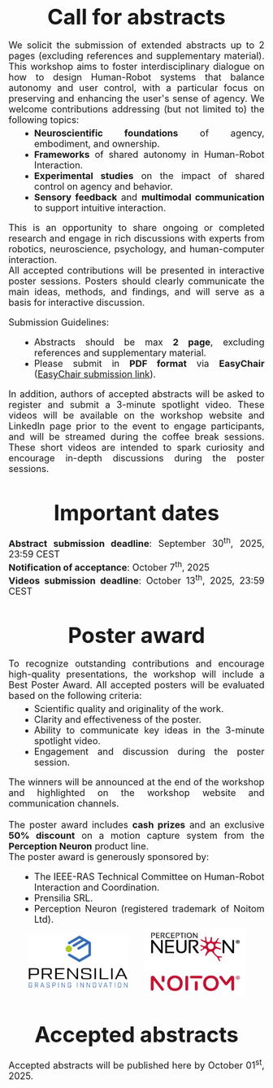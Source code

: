 <h1 id="call for abstracts" style="text-align: center; margin-top: 50px; margin-bottom: 20px; font-size: 42px; font-weight: bold">Call for abstracts</h1>
<div style="text-align: justify; font-size: 18px;">
We solicit the submission of extended abstracts up to 2 pages (excluding references and supplementary material). This workshop aims to foster interdisciplinary dialogue on how to design Human-Robot systems that balance autonomy and user control, with a particular focus on preserving and enhancing the user's sense of agency. 
We welcome contributions addressing (but not limited to) the following topics: <br> 

<ul style="margin-top: 5px; margin-left: 20px; margin-bottom: 5px; list-style-type: disc;">
    <li> <span style="font-weight: bold"> Neuroscientific foundations</span> of agency, embodiment, and ownership.</li>
    <li> <span style="font-weight: bold"> Frameworks</span> of shared autonomy in Human-Robot Interaction.</li>
    <li> <span style="font-weight: bold"> Experimental studies</span> on the impact of shared control on agency and behavior.</li>
    <li> <span style="font-weight: bold"> Sensory feedback</span> and <span style="font-weight: bold">multimodal communication</span> to support intuitive interaction.</li>
</ul>

This is an opportunity to share ongoing or completed research and engage in rich discussions with experts from robotics, neuroscience, psychology, and human-computer interaction. <br> 
All accepted contributions will be presented in interactive poster sessions. Posters should clearly communicate the main ideas, methods, and findings, and will serve as a basis for interactive discussion. <br>

Submission Guidelines: <br>
<ul style="margin-top: 5px; margin-left: 20px; margin-bottom: 5px; list-style-type: disc;">
    <li> Abstracts should be max <span style="font-weight: bold">2 page</span>, excluding references and supplementary material.</li>
    <li> Please submit in <span style="font-weight: bold">PDF format</span> via <span style="font-weight: bold">EasyChair</span> (<a href="https://easychair.org/conferences/?conf=sasa2025" target="_blank">EasyChair submission link</a>).</li>
</ul>

In addition, authors of accepted abstracts will be asked to register and submit a 3-minute spotlight video. These videos will be available on the workshop website and LinkedIn page prior to the event to engage participants, and will be streamed during the coffee break sessions. These short videos are intended to spark curiosity and encourage in-depth discussions during the poster sessions. <br>
</div>

<h1 id="important dates" style="text-align: center; margin-top: 50px; margin-bottom: 20px; font-size: 42px; font-weight: bold">Important dates</h1>
<div style="text-align: justify; font-size: 18px;">
<span style="font-weight: bold">Abstract submission deadline</span>: September 30<sup>th</sup>, 2025, 23:59 CEST<br>
<span style="font-weight: bold">Notification of acceptance</span>: October 7<sup>th</sup>, 2025<br>
<span style="font-weight: bold">Videos submission deadline</span>: October 13<sup>th</sup>, 2025, 23:59 CEST
</div>

<h1 id="poster award" style="text-align: center; margin-top: 50px; margin-bottom: 20px; font-size: 42px; font-weight: bold">Poster award</h1>
<div style="text-align: justify; font-size: 18px;">
To recognize outstanding contributions and encourage high-quality presentations, the workshop will include a Best Poster Award. All accepted posters will be evaluated based on the following criteria: 
<ul style="margin-top: 5px; margin-left: 20px; margin-bottom: 5px; list-style-type: disc;">
    <li> Scientific quality and originality of the work.</li>
    <li> Clarity and effectiveness of the poster.</li>
    <li> Ability to communicate key ideas in the 3-minute spotlight video.  </li>
    <li> Engagement and discussion during the poster session.  </li>
</ul>

The winners will be announced at the end of the workshop and highlighted on the workshop website and communication channels.<br><br>
The poster award includes <strong>cash prizes</strong> and an exclusive <strong>50% discount</strong> on a motion capture system from the <strong>Perception Neuron</strong> product line.<br>
The poster award is generously sponsored by:
<ul style="margin-top: 5px; margin-left: 20px; margin-bottom: 5px; list-style-type: disc;">
    <li>The IEEE-RAS Technical Committee on Human-Robot Interaction and Coordination.</li>
    <li>Prensilia SRL.</li>
    <li>Perception Neuron (registered trademark of Noitom Ltd).</li>
</ul>
</div>

<div style="display: flex; justify-content: center; align-items: center; gap: 30px; margin-bottom: 30px;">
    <img src="../images/Prensilia.png" alt="Prensilia SRL" style="max-width: 200px; height: auto;">
    <img src="../images/pn_noitom.jpg" alt="Perception Neuron" style="max-width: 200px; height: auto;">
</div>

<h1 id="accepted abstracts" style="text-align: center; margin-top: 50px; margin-bottom: 20px; font-size: 42px; font-weight: bold">Accepted abstracts</h1>
<div style="text-align: justify; font-size: 18px;">
Accepted abstracts will be published here by October 01<sup>st</sup>, 2025.
</div>